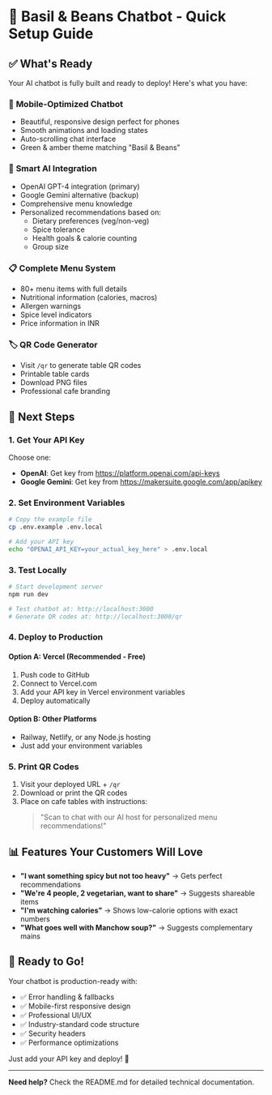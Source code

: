 # 🚀 Basil & Beans Chatbot - Quick Setup Guide

## ✅ What's Ready
Your AI chatbot is fully built and ready to deploy! Here's what you have:

### 📱 **Mobile-Optimized Chatbot**
- Beautiful, responsive design perfect for phones
- Smooth animations and loading states
- Auto-scrolling chat interface
- Green & amber theme matching "Basil & Beans"

### 🤖 **Smart AI Integration**
- OpenAI GPT-4 integration (primary)
- Google Gemini alternative (backup)
- Comprehensive menu knowledge
- Personalized recommendations based on:
  - Dietary preferences (veg/non-veg)
  - Spice tolerance
  - Health goals & calorie counting
  - Group size

### 📋 **Complete Menu System**
- 80+ menu items with full details
- Nutritional information (calories, macros)
- Allergen warnings
- Spice level indicators
- Price information in INR

### 🏷️ **QR Code Generator**
- Visit `/qr` to generate table QR codes
- Printable table cards
- Download PNG files
- Professional cafe branding

## 🔧 Next Steps

### 1. **Get Your API Key**
Choose one:
- **OpenAI**: Get key from https://platform.openai.com/api-keys
- **Google Gemini**: Get key from https://makersuite.google.com/app/apikey

### 2. **Set Environment Variables**
```bash
# Copy the example file
cp .env.example .env.local

# Add your API key
echo "OPENAI_API_KEY=your_actual_key_here" > .env.local
```

### 3. **Test Locally**
```bash
# Start development server
npm run dev

# Test chatbot at: http://localhost:3000
# Generate QR codes at: http://localhost:3000/qr
```

### 4. **Deploy to Production**

#### Option A: Vercel (Recommended - Free)
1. Push code to GitHub
2. Connect to Vercel.com
3. Add your API key in Vercel environment variables
4. Deploy automatically

#### Option B: Other Platforms
- Railway, Netlify, or any Node.js hosting
- Just add your environment variables

### 5. **Print QR Codes**
1. Visit your deployed URL + `/qr`
2. Download or print the QR codes
3. Place on cafe tables with instructions:
   > "Scan to chat with our AI host for personalized menu recommendations!"

## 📊 **Features Your Customers Will Love**

- **"I want something spicy but not too heavy"** → Gets perfect recommendations
- **"We're 4 people, 2 vegetarian, want to share"** → Suggests shareable items
- **"I'm watching calories"** → Shows low-calorie options with exact numbers
- **"What goes well with Manchow soup?"** → Suggests complementary mains

## 🎯 **Ready to Go!**

Your chatbot is production-ready with:
- ✅ Error handling & fallbacks
- ✅ Mobile-first responsive design  
- ✅ Professional UI/UX
- ✅ Industry-standard code structure
- ✅ Security headers
- ✅ Performance optimizations

Just add your API key and deploy! 🚀

---

**Need help?** Check the README.md for detailed technical documentation.